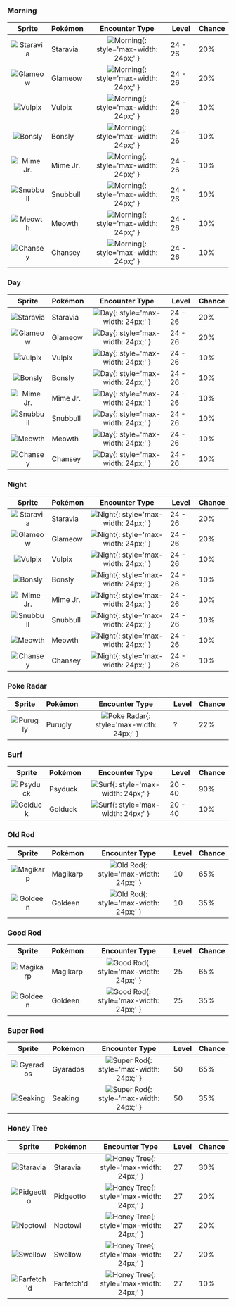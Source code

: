 ### Morning

| Sprite | Pokémon | Encounter Type | Level | Chance |
|:------:|---------|:--------------:|-------|--------|
| ![Staravia](../../assets/sprites/staravia/front.gif) | Staravia | ![Morning](../../assets/encounter_types/morning.png){: style='max-width: 24px;' } | 24 - 26 | 20% |
| ![Glameow](../../assets/sprites/glameow/front.gif) | Glameow | ![Morning](../../assets/encounter_types/morning.png){: style='max-width: 24px;' } | 24 - 26 | 20% |
| ![Vulpix](../../assets/sprites/vulpix/front.gif) | Vulpix | ![Morning](../../assets/encounter_types/morning.png){: style='max-width: 24px;' } | 24 - 26 | 10% |
| ![Bonsly](../../assets/sprites/bonsly/front.gif) | Bonsly | ![Morning](../../assets/encounter_types/morning.png){: style='max-width: 24px;' } | 24 - 26 | 10% |
| ![Mime Jr.](../../assets/sprites/mime-jr/front.gif) | Mime Jr. | ![Morning](../../assets/encounter_types/morning.png){: style='max-width: 24px;' } | 24 - 26 | 10% |
| ![Snubbull](../../assets/sprites/snubbull/front.gif) | Snubbull | ![Morning](../../assets/encounter_types/morning.png){: style='max-width: 24px;' } | 24 - 26 | 10% |
| ![Meowth](../../assets/sprites/meowth/front.gif) | Meowth | ![Morning](../../assets/encounter_types/morning.png){: style='max-width: 24px;' } | 24 - 26 | 10% |
| ![Chansey](../../assets/sprites/chansey/front.gif) | Chansey | ![Morning](../../assets/encounter_types/morning.png){: style='max-width: 24px;' } | 24 - 26 | 10% |

### Day

| Sprite | Pokémon | Encounter Type | Level | Chance |
|:------:|---------|:--------------:|-------|--------|
| ![Staravia](../../assets/sprites/staravia/front.gif) | Staravia | ![Day](../../assets/encounter_types/day.png){: style='max-width: 24px;' } | 24 - 26 | 20% |
| ![Glameow](../../assets/sprites/glameow/front.gif) | Glameow | ![Day](../../assets/encounter_types/day.png){: style='max-width: 24px;' } | 24 - 26 | 20% |
| ![Vulpix](../../assets/sprites/vulpix/front.gif) | Vulpix | ![Day](../../assets/encounter_types/day.png){: style='max-width: 24px;' } | 24 - 26 | 10% |
| ![Bonsly](../../assets/sprites/bonsly/front.gif) | Bonsly | ![Day](../../assets/encounter_types/day.png){: style='max-width: 24px;' } | 24 - 26 | 10% |
| ![Mime Jr.](../../assets/sprites/mime-jr/front.gif) | Mime Jr. | ![Day](../../assets/encounter_types/day.png){: style='max-width: 24px;' } | 24 - 26 | 10% |
| ![Snubbull](../../assets/sprites/snubbull/front.gif) | Snubbull | ![Day](../../assets/encounter_types/day.png){: style='max-width: 24px;' } | 24 - 26 | 10% |
| ![Meowth](../../assets/sprites/meowth/front.gif) | Meowth | ![Day](../../assets/encounter_types/day.png){: style='max-width: 24px;' } | 24 - 26 | 10% |
| ![Chansey](../../assets/sprites/chansey/front.gif) | Chansey | ![Day](../../assets/encounter_types/day.png){: style='max-width: 24px;' } | 24 - 26 | 10% |

### Night

| Sprite | Pokémon | Encounter Type | Level | Chance |
|:------:|---------|:--------------:|-------|--------|
| ![Staravia](../../assets/sprites/staravia/front.gif) | Staravia | ![Night](../../assets/encounter_types/night.png){: style='max-width: 24px;' } | 24 - 26 | 20% |
| ![Glameow](../../assets/sprites/glameow/front.gif) | Glameow | ![Night](../../assets/encounter_types/night.png){: style='max-width: 24px;' } | 24 - 26 | 20% |
| ![Vulpix](../../assets/sprites/vulpix/front.gif) | Vulpix | ![Night](../../assets/encounter_types/night.png){: style='max-width: 24px;' } | 24 - 26 | 10% |
| ![Bonsly](../../assets/sprites/bonsly/front.gif) | Bonsly | ![Night](../../assets/encounter_types/night.png){: style='max-width: 24px;' } | 24 - 26 | 10% |
| ![Mime Jr.](../../assets/sprites/mime-jr/front.gif) | Mime Jr. | ![Night](../../assets/encounter_types/night.png){: style='max-width: 24px;' } | 24 - 26 | 10% |
| ![Snubbull](../../assets/sprites/snubbull/front.gif) | Snubbull | ![Night](../../assets/encounter_types/night.png){: style='max-width: 24px;' } | 24 - 26 | 10% |
| ![Meowth](../../assets/sprites/meowth/front.gif) | Meowth | ![Night](../../assets/encounter_types/night.png){: style='max-width: 24px;' } | 24 - 26 | 10% |
| ![Chansey](../../assets/sprites/chansey/front.gif) | Chansey | ![Night](../../assets/encounter_types/night.png){: style='max-width: 24px;' } | 24 - 26 | 10% |

### Poke Radar

| Sprite | Pokémon | Encounter Type | Level | Chance |
|:------:|---------|:--------------:|-------|--------|
| ![Purugly](../../assets/sprites/purugly/front.gif) | Purugly | ![Poke Radar](../../assets/encounter_types/poke_radar.png){: style='max-width: 24px;' } | ? | 22% |

### Surf

| Sprite | Pokémon | Encounter Type | Level | Chance |
|:------:|---------|:--------------:|-------|--------|
| ![Psyduck](../../assets/sprites/psyduck/front.gif) | Psyduck | ![Surf](../../assets/encounter_types/surf.png){: style='max-width: 24px;' } | 20 - 40 | 90% |
| ![Golduck](../../assets/sprites/golduck/front.gif) | Golduck | ![Surf](../../assets/encounter_types/surf.png){: style='max-width: 24px;' } | 20 - 40 | 10% |

### Old Rod

| Sprite | Pokémon | Encounter Type | Level | Chance |
|:------:|---------|:--------------:|-------|--------|
| ![Magikarp](../../assets/sprites/magikarp/front.gif) | Magikarp | ![Old Rod](../../assets/encounter_types/old_rod.png){: style='max-width: 24px;' } | 10 | 65% |
| ![Goldeen](../../assets/sprites/goldeen/front.gif) | Goldeen | ![Old Rod](../../assets/encounter_types/old_rod.png){: style='max-width: 24px;' } | 10 | 35% |

### Good Rod

| Sprite | Pokémon | Encounter Type | Level | Chance |
|:------:|---------|:--------------:|-------|--------|
| ![Magikarp](../../assets/sprites/magikarp/front.gif) | Magikarp | ![Good Rod](../../assets/encounter_types/good_rod.png){: style='max-width: 24px;' } | 25 | 65% |
| ![Goldeen](../../assets/sprites/goldeen/front.gif) | Goldeen | ![Good Rod](../../assets/encounter_types/good_rod.png){: style='max-width: 24px;' } | 25 | 35% |

### Super Rod

| Sprite | Pokémon | Encounter Type | Level | Chance |
|:------:|---------|:--------------:|-------|--------|
| ![Gyarados](../../assets/sprites/gyarados/front.gif) | Gyarados | ![Super Rod](../../assets/encounter_types/super_rod.png){: style='max-width: 24px;' } | 50 | 65% |
| ![Seaking](../../assets/sprites/seaking/front.gif) | Seaking | ![Super Rod](../../assets/encounter_types/super_rod.png){: style='max-width: 24px;' } | 50 | 35% |

### Honey Tree

| Sprite | Pokémon | Encounter Type | Level | Chance |
|:------:|---------|:--------------:|-------|--------|
| ![Staravia](../../assets/sprites/staravia/front.gif) | Staravia | ![Honey Tree](../../assets/encounter_types/honey_tree.png){: style='max-width: 24px;' } | 27 | 30% |
| ![Pidgeotto](../../assets/sprites/pidgeotto/front.gif) | Pidgeotto | ![Honey Tree](../../assets/encounter_types/honey_tree.png){: style='max-width: 24px;' } | 27 | 20% |
| ![Noctowl](../../assets/sprites/noctowl/front.gif) | Noctowl | ![Honey Tree](../../assets/encounter_types/honey_tree.png){: style='max-width: 24px;' } | 27 | 20% |
| ![Swellow](../../assets/sprites/swellow/front.gif) | Swellow | ![Honey Tree](../../assets/encounter_types/honey_tree.png){: style='max-width: 24px;' } | 27 | 20% |
| ![Farfetch'd](../../assets/sprites/farfetchd/front.gif) | Farfetch'd | ![Honey Tree](../../assets/encounter_types/honey_tree.png){: style='max-width: 24px;' } | 27 | 10% |


